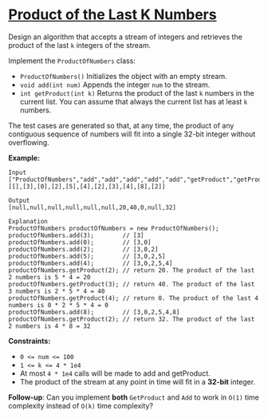 [Product of the Last K Numbers](https://leetcode.com/problems/product-of-the-last-k-numbers)
===
Design an algorithm that accepts a stream of integers and retrieves the product of the last `k` integers of the stream.

Implement the `ProductOfNumbers` class:

* `ProductOfNumbers()` Initializes the object with an empty stream.
* `void add(int num)` Appends the integer `num` to the stream.
* `int getProduct(int k)` Returns the product of the last `k` numbers in the current list. You can assume that always
  the current list has at least `k` numbers.

The test cases are generated so that, at any time, the product of any contiguous sequence of numbers will fit into a
single 32-bit integer without overflowing.

**Example:**

```text
Input
["ProductOfNumbers","add","add","add","add","add","getProduct","getProduct","getProduct","add","getProduct"]
[[],[3],[0],[2],[5],[4],[2],[3],[4],[8],[2]]

Output
[null,null,null,null,null,null,20,40,0,null,32]

Explanation
ProductOfNumbers productOfNumbers = new ProductOfNumbers();
productOfNumbers.add(3);        // [3]
productOfNumbers.add(0);        // [3,0]
productOfNumbers.add(2);        // [3,0,2]
productOfNumbers.add(5);        // [3,0,2,5]
productOfNumbers.add(4);        // [3,0,2,5,4]
productOfNumbers.getProduct(2); // return 20. The product of the last 2 numbers is 5 * 4 = 20
productOfNumbers.getProduct(3); // return 40. The product of the last 3 numbers is 2 * 5 * 4 = 40
productOfNumbers.getProduct(4); // return 0. The product of the last 4 numbers is 0 * 2 * 5 * 4 = 0
productOfNumbers.add(8);        // [3,0,2,5,4,8]
productOfNumbers.getProduct(2); // return 32. The product of the last 2 numbers is 4 * 8 = 32
```

**Constraints:**

* `0 <= num <= 100`
* `1 <= k <= 4 * 1e4`
* At most `4 * 1e4` calls will be made to add and getProduct.
* The product of the stream at any point in time will fit in a **32-bit** integer.

**Follow-up**: Can you implement **both** `GetProduct` and `Add` to work in `O(1)` time complexity instead of `O(k)`
time complexity?